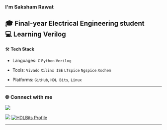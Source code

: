 ### I'm Saksham Rawat

🎓 Final-year Electrical Engineering student  
💻 Learning Verilog 
---
🛠️ **Tech Stack**  
- Languages: `C` `Python` `Verilog`

- Tools: `Vivado` `Xilinx ISE` `LTspice` `Ngspice` `Xschem`
  
- Platforms: `GitHub`, `HDL Bits`, `Linux`

---

### 🌐 Connect with me

<a href="mailto:sakshamrawatb26@gmail.com"><img src="https://img.shields.io/badge/Email-D14836?style=for-the-badge&logo=gmail&logoColor=white"/></a>

<a href="" target="_blank"><img src="https://img.shields.io/badge/GitHub-181717?style=for-the-badge&logo=github&logoColor=white"/></a>
[![HDLBits Profile](https://img.shields.io/badge/HDLBits-View%20My%20Work-blue?style=for-the-badge)](https://hdlbits.01xz.net/wiki/Special:VlgStats/Me)


---


